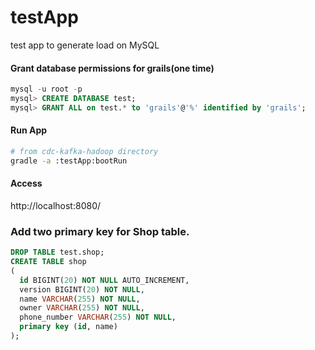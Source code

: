 testApp
=======

test app to generate load on MySQL


#### Grant database permissions for grails(one time)
```sql
mysql -u root -p
mysql> CREATE DATABASE test;
mysql> GRANT ALL on test.* to 'grails'@'%' identified by 'grails';
```

#### Run App
```bash
# from cdc-kafka-hadoop directory
gradle -a :testApp:bootRun
```

#### Access
http://localhost:8080/


### Add two primary key for Shop table.
```sql
DROP TABLE test.shop;
CREATE TABLE shop
(
  id BIGINT(20) NOT NULL AUTO_INCREMENT,
  version BIGINT(20) NOT NULL,
  name VARCHAR(255) NOT NULL,
  owner VARCHAR(255) NOT NULL,
  phone_number VARCHAR(255) NOT NULL,
  primary key (id, name)
);
```
